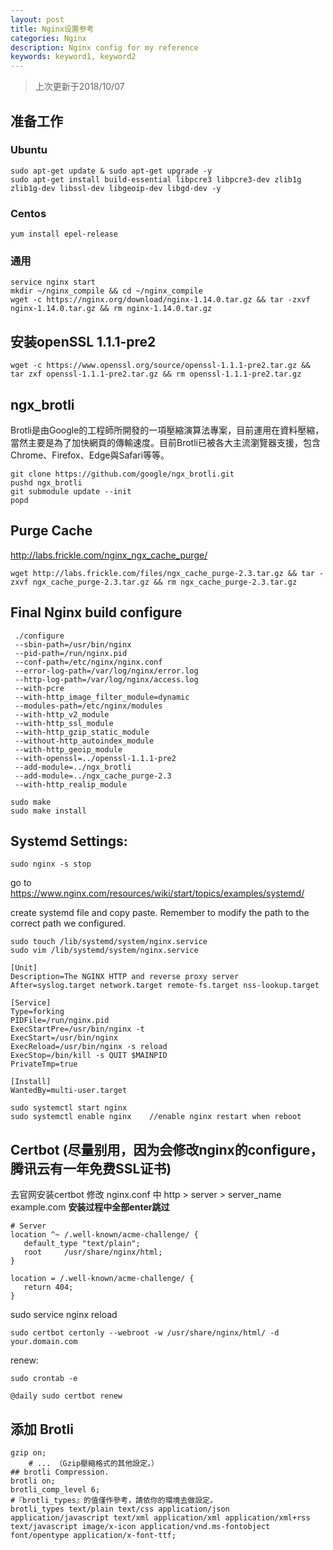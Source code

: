 ```yaml
---
layout: post
title: Nginx设置参考
categories: Nginx
description: Nginx config for my reference
keywords: keyword1, keyword2
---
```


> 上次更新于2018/10/07

准备工作
---------------
### Ubuntu
```
sudo apt-get update & sudo apt-get upgrade -y
sudo apt-get install build-essential libpcre3 libpcre3-dev zlib1g zlib1g-dev libssl-dev libgeoip-dev libgd-dev -y
```
### Centos
```
yum install epel-release
```

### 通用
```
service nginx start
mkdir ~/nginx_compile && cd ~/nginx_compile
wget -c https://nginx.org/download/nginx-1.14.0.tar.gz && tar -zxvf nginx-1.14.0.tar.gz && rm nginx-1.14.0.tar.gz
```

安装openSSL 1.1.1-pre2
-----------------------------
```
wget -c https://www.openssl.org/source/openssl-1.1.1-pre2.tar.gz && tar zxf openssl-1.1.1-pre2.tar.gz && rm openssl-1.1.1-pre2.tar.gz
```

ngx_brotli
-----------------------------
Brotli是由Google的工程師所開發的一項壓縮演算法專案，目前運用在資料壓縮，當然主要是為了加快網頁的傳輸速度。目前Brotli已被各大主流瀏覽器支援，包含Chrome、Firefox、Edge與Safari等等。
```
git clone https://github.com/google/ngx_brotli.git
pushd ngx_brotli
git submodule update --init
popd
```

Purge Cache
-----------------------------

http://labs.frickle.com/nginx_ngx_cache_purge/
```
wget http://labs.frickle.com/files/ngx_cache_purge-2.3.tar.gz && tar -zxvf ngx_cache_purge-2.3.tar.gz && rm ngx_cache_purge-2.3.tar.gz
```

Final Nginx build configure
-----------------------------
```
 ./configure
 --sbin-path=/usr/bin/nginx 
 --pid-path=/run/nginx.pid
 --conf-path=/etc/nginx/nginx.conf 
 --error-log-path=/var/log/nginx/error.log 
 --http-log-path=/var/log/nginx/access.log 
 --with-pcre 
 --with-http_image_filter_module=dynamic 
 --modules-path=/etc/nginx/modules 
 --with-http_v2_module 
 --with-http_ssl_module 
 --with-http_gzip_static_module 
 --without-http_autoindex_module
 --with-http_geoip_module
 --with-openssl=../openssl-1.1.1-pre2 
 --add-module=../ngx_brotli
 --add-module=../ngx_cache_purge-2.3
 --with-http_realip_module
 ```
``` 
sudo make 
sudo make install
``` 
 
Systemd Settings:
-----------------------------
```
sudo nginx -s stop
```
go to https://www.nginx.com/resources/wiki/start/topics/examples/systemd/

create systemd file and copy paste. Remember to modify the path to the correct path we configured.
```
sudo touch /lib/systemd/system/nginx.service
sudo vim /lib/systemd/system/nginx.service
```
```
[Unit]
Description=The NGINX HTTP and reverse proxy server
After=syslog.target network.target remote-fs.target nss-lookup.target

[Service]
Type=forking
PIDFile=/run/nginx.pid
ExecStartPre=/usr/bin/nginx -t
ExecStart=/usr/bin/nginx
ExecReload=/usr/bin/nginx -s reload
ExecStop=/bin/kill -s QUIT $MAINPID
PrivateTmp=true

[Install]
WantedBy=multi-user.target
```
```
sudo systemctl start nginx
sudo systemctl enable nginx    //enable nginx restart when reboot
```

Certbot  (尽量别用，因为会修改nginx的configure，腾讯云有一年免费SSL证书)
----------------------------------------------------------
去官网安装certbot
修改 nginx.conf 中 http > server > server_name example.com
**安装过程中全部enter跳过**

```
# Server
location ^~ /.well-known/acme-challenge/ {
   default_type "text/plain";
   root     /usr/share/nginx/html;
}

location = /.well-known/acme-challenge/ {
   return 404;
}
```

sudo service nginx reload
```
sudo certbot certonly --webroot -w /usr/share/nginx/html/ -d your.domain.com
```
renew:
```
sudo crontab -e
```
```
@daily sudo certbot renew
```

添加 Brotli
-----------------------------
```
gzip on;
    # ... （Gzip壓縮格式的其他設定。）
## brotli Compression.
brotli on;
brotli_comp_level 6;
#『brotli_types』的值僅作參考，請依你的環境去做設定。
brotli_types text/plain text/css application/json application/javascript text/xml application/xml application/xml+rss text/javascript image/x-icon application/vnd.ms-fontobject font/opentype application/x-font-ttf;
```